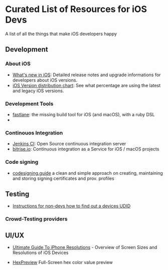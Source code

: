 # Curated List of Resources for iOS Devs
A list of all the things that make iOS developers happy


## Development 

### About iOS

* [What's new in iOS](https://developer.apple.com/library/prerelease/content/releasenotes/General/WhatsNewIniOS): Detailed release notes and upgrade informations for developers about iOS versions.
* [iOS Version distribution chart](https://developer.apple.com/support/app-store/): See what percentage are using the latest and legacy iOS versions.

### Development Tools

* [fastlane](https://github.com/fastlane/fastlane): the missing build tool for iOS (and macOS), with a ruby DSL
* 

### Continouos Integration

* [Jenkins CI](https://jenkins.io): Open Source continuous integration server
* [bitrise.io](https://www.bitrise.io/): Continuous integration as a Service for iOS / macOS projects

### Code signing

* [codesigning.guide](https://codesigning.guide) a clean and simple approach on creating, maintaining and storing signing certificates and prov. profiles

## Testing

* [Instructions for non-devs how to find out a devices UDID](http://whatsmyudid.com)

### Crowd-Testing providers

## UI/UX

* [Ultimate Guide To iPhone Resolutions](https://www.paintcodeapp.com/news/ultimate-guide-to-iphone-resolutions) - Overview of Screen Sizes and Resolutions of iOS Devices 

* [HexPreview](http://hexpreview.com) Full-Screen hex color value preview 
